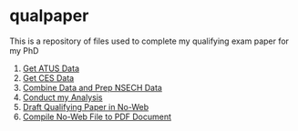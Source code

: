 qualpaper
=========

This is a repository of files used to complete my qualifying exam paper for my PhD

1. [Get ATUS Data](data_prep_ATUS.md)
2. [Get CES Data](data_prep_CES.md)
3. [Combine Data and Prep NSECH Data](data_prep_SECH.md)
4. [Conduct my Analysis](analysis.md)
5. [Draft Qualifying Paper in No-Web](qualpaper.Rnw)
6. [Compile No-Web File to PDF Document](qualpaper.pdf)


